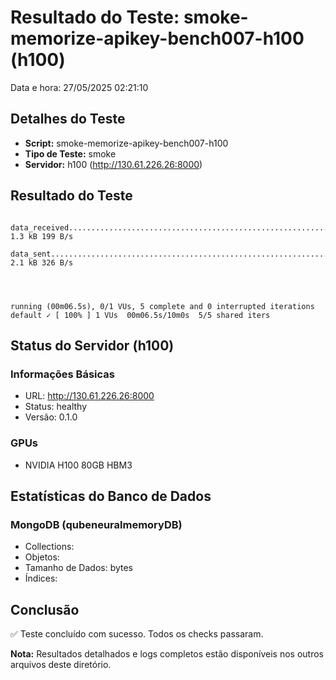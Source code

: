 # Resultado do Teste: smoke-memorize-apikey-bench007-h100 (h100)

Data e hora: 27/05/2025 02:21:10

## Detalhes do Teste

* **Script:** smoke-memorize-apikey-bench007-h100
* **Tipo de Teste:** smoke
* **Servidor:** h100 (http://130.61.226.26:8000)

## Resultado do Teste

```
    data_received...........................................................: 1.3 kB 199 B/s
    data_sent...............................................................: 2.1 kB 326 B/s




running (00m06.5s), 0/1 VUs, 5 complete and 0 interrupted iterations
default ✓ [ 100% ] 1 VUs  00m06.5s/10m0s  5/5 shared iters
```

## Status do Servidor (h100)

### Informações Básicas
* URL: http://130.61.226.26:8000
* Status: healthy
* Versão: 0.1.0

### GPUs
* NVIDIA H100 80GB HBM3

## Estatísticas do Banco de Dados

### MongoDB (qubeneuralmemoryDB)
* Collections: 
* Objetos: 
* Tamanho de Dados:  bytes
* Índices: 

## Conclusão

✅ Teste concluído com sucesso. Todos os checks passaram.

**Nota:** Resultados detalhados e logs completos estão disponíveis nos outros arquivos deste diretório.
